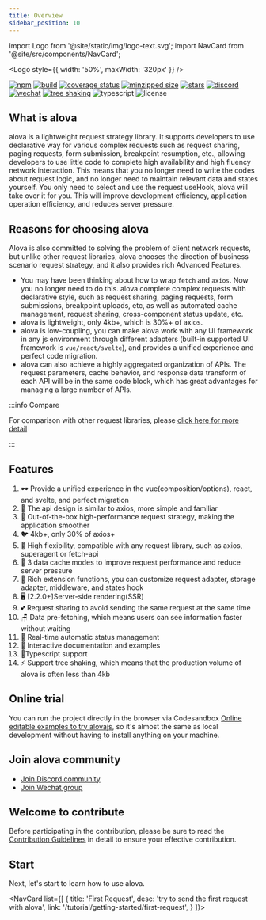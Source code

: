 ```yaml
---
title: Overview
sidebar_position: 10
---
```


import Logo from '@site/static/img/logo-text.svg';
import NavCard from '@site/src/components/NavCard';

<Logo style={{
  width: '50%',
  maxWidth: '320px'
}} />

[![npm](https://img.shields.io/npm/v/alova)](https://www.npmjs.com/package/alova)
[![build](https://github.com/alovajs/alova/actions/workflows/release.yml/badge.svg?branch=main)](https://github.com/alovajs/alova/actions/workflows/release.yml)
[![coverage status](https://coveralls.io/repos/github/alovajs/alova/badge.svg?branch=main)](https://coveralls.io/github/alovajs/alova?branch=main)
[![minzipped size](https://badgen.net/bundlephobia/minzip/alova)](https://bundlephobia.com/package/alova)
[![stars](https://img.shields.io/github/stars/alovajs/alova?style=social)](https://github.com/alovajs/alova)
[![discord](https://img.shields.io/badge/chat-Discord-515ff1)](https://discord.gg/S47QGJgkVb)
[![wechat](https://img.shields.io/badge/chat_with_CH-Wechat-07c160)](/img/wechat_qrcode.jpg)
[![tree shaking](https://badgen.net/bundlephobia/tree-shaking/alova)](https://bundlephobia.com/package/alova)
![typescript](https://badgen.net/badge/icon/typescript?icon=typescript&label)
![license](https://img.shields.io/badge/license-MIT-blue.svg)

## What is alova

alova is a lightweight request strategy library. It supports developers to use declarative way for various complex requests such as request sharing, paging requests, form submission, breakpoint resumption, etc., allowing developers to use little code to complete high availability and high fluency network interaction. This means that you no longer need to write the codes about request logic, and no longer need to maintain relevant data and states yourself. You only need to select and use the request useHook, alova will take over it for you. This will improve development efficiency, application operation efficiency, and reduces server pressure.

## Reasons for choosing alova

Alova is also committed to solving the problem of client network requests, but unlike other request libraries, alova chooses the direction of business scenario request strategy, and it also provides rich Advanced Features.

- You may have been thinking about how to wrap `fetch` and `axios`. Now you no longer need to do this. alova complete complex requests with declarative style, such as request sharing, paging requests, form submissions, breakpoint uploads, etc, as well as automated cache management, request sharing, cross-component status update, etc.
- alova is lightweight, only 4kb+, which is 30%+ of axios.
- alova is low-coupling, you can make alova work with any UI framework in any js environment through different adapters (built-in supported UI framework is `vue/react/svelte`), and provides a unified experience and perfect code migration.
- alova can also achieve a highly aggregated organization of APIs. The request parameters, cache behavior, and response data transform of each API will be in the same code block, which has great advantages for managing a large number of APIs.

:::info Compare

For comparison with other request libraries, please [click here for more detail](/tutorial/others/comparison)

:::

## Features

1. 🕶 Provide a unified experience in the vue(composition/options), react, and svelte, and perfect migration
2. 📑 The api design is similar to axios, more simple and familiar
3. 🍵 Out-of-the-box high-performance request strategy, making the application smoother
4. 🐦 4kb+, only 30% of axios+
5. 🔩 High flexibility, compatible with any request library, such as axios, superagent or fetch-api
6. 🔋 3 data cache modes to improve request performance and reduce server pressure
7. 🔌 Rich extension functions, you can customize request adapter, storage adapter, middleware, and states hook
8. 🖥️ [2.2.0+]Server-side rendering(SSR)
9. 💕 Request sharing to avoid sending the same request at the same time
10. 🪑 Data pre-fetching, which means users can see information faster without waiting
11. 🦾 Real-time automatic status management
12. 🎪 Interactive documentation and examples
13. 🎈Typescript support
14. ⚡ Support tree shaking, which means that the production volume of alova is often less than 4kb

## Online trial

You can run the project directly in the browser via Codesandbox [Online editable examples to try alovajs](/category/examples), so it's almost the same as local development without having to install anything on your machine.

## Join alova community

- [Join Discord community](https://discord.gg/S47QGJgkVb)
- [Join Wechat group](/img/wechat_qrcode.jpg)

## Welcome to contribute

Before participating in the contribution, please be sure to read the [Contribution Guidelines](/contributing/overview) in detail to ensure your effective contribution.

## Start

Next, let's start to learn how to use alova.

<NavCard list={[
{
title: 'First Request',
desc: 'try to send the first request with alova',
link: '/tutorial/getting-started/first-request',
}
]}></NavCard>
